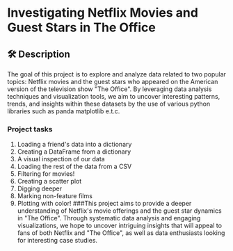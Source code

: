 # Investigating Netflix Movies and Guest Stars in The Office



## 🛠️ Description
The goal of this project is to explore and analyze data related to two popular topics: Netflix movies and the guest stars who appeared on the American version of the television show "The Office". By leveraging data analysis techniques and visualization tools, we aim to uncover interesting patterns, trends, and insights within these datasets by the use of various python libraries such as panda matplotlib e.t.c.

### Project tasks
1. Loading a friend's data into a dictionary
2. Creating a DataFrame from a dictionary
3. A visual inspection of our data
4. Loading the rest of the data from a CSV
5. Filtering for movies!
6. Creating a scatter plot
7. Digging deeper
8. Marking non-feature films
9. Plotting with color!
###This project aims to provide a deeper understanding of Netflix's movie offerings and the guest star dynamics in "The Office". Through systematic data analysis and engaging visualizations, we hope to uncover intriguing insights that will appeal to fans of both Netflix and "The Office", as well as data enthusiasts looking for interesting case studies.

